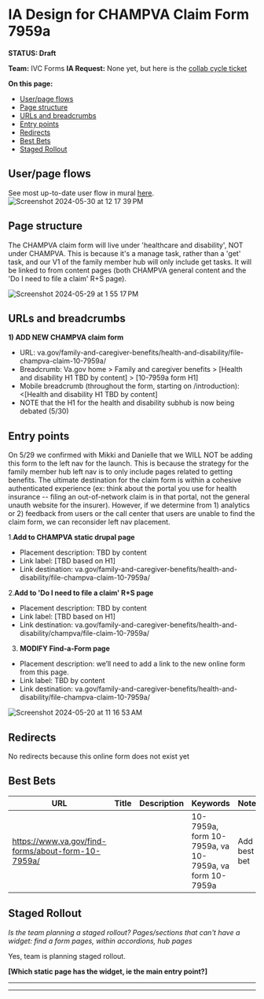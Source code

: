 # IA Design for CHAMPVA Claim Form 7959a
**STATUS: Draft**

**Team:** IVC Forms
**IA Request:** None yet, but here is the [collab cycle ticket](https://github.com/orgs/department-of-veterans-affairs/projects/929/views/1?filterQuery=ohi&pane=issue&itemId=62895038)

**On this page:**
- [User/page flows](#flows)
- [Page structure](#map)
- [URLs and breadcrumbs](#url)
- [Entry points](#nav)
- [Redirects](#redirects)
- [Best Bets](#bestbets)
- [Staged Rollout](#stagedrollout)


## <a name="flows"></a>User/page flows <br>
See most up-to-date user flow in mural [here](https://app.mural.co/t/departmentofveteransaffairs9999/m/departmentofveteransaffairs9999/1702677961676/13148d7aadd948a857eaa8fe5e04f6a9b09c3f9e?sender=ua67f17f1c416a96ea04d2476). 
![Screenshot 2024-05-30 at 12 17 39 PM](https://github.com/department-of-veterans-affairs/va.gov-team/assets/122126772/27fa43d5-6e75-47cb-8a53-1d8fcf6c38aa)


## <a name="map"></a>Page structure<br>
The CHAMPVA claim form will live under 'healthcare and disability', NOT under CHAMPVA. This is because it's a manage task, rather than a 'get' task, and our V1 of the family member hub will only include get tasks. It will be linked to from content pages (both CHAMPVA general content and the 'Do I need to file a claim' R+S page). 

![Screenshot 2024-05-29 at 1 55 17 PM](https://github.com/department-of-veterans-affairs/va.gov-team/assets/122126772/9df3bfb8-810b-4674-8ea1-c53742734ab2)



## <a name="url"></a>URLs and breadcrumbs

**1) ADD NEW CHAMPVA claim form**
- URL: va.gov/family-and-caregiver-benefits/health-and-disability/file-champva-claim-10-7959a/
- Breadcrumb: Va.gov home > Family and caregiver benefits > [Health and disability H1 TBD by content] > [10-7959a form H1]
- Mobile breadcrumb (throughout the form, starting on /introduction): <[Health and disability H1 TBD by content]
- NOTE that the H1 for the health and disability subhub is now being debated (5/30)



## <a name="nav"></a>Entry points <br>
On 5/29 we confirmed with Mikki and Danielle that we WILL NOT be adding this form to the left nav for the launch. This is because the strategy for the family member hub left nav is to only include pages related to getting benefits. The ultimate destination for the claim form is within a cohesive authenticated experience (ex: think about the portal you use for health insurance -- filing an out-of-network claim is in that portal, not the general unauth website for the insurer). However, if we determine from 1) analytics or 2) feedback from users or the call center that users are unable to find the claim form, we can reconsider left nav placement.
    
1.**Add to CHAMPVA static drupal page**
  - Placement description: TBD by content
  - Link label: [TBD based on H1]
  - Link destination: va.gov/family-and-caregiver-benefits/health-and-disability/file-champva-claim-10-7959a/

2.**Add to 'Do I need to file a claim' R+S page**
  - Placement description: TBD by content
  - Link label: [TBD based on H1]
  - Link destination: va.gov/family-and-caregiver-benefits/health-and-disability/champva/file-claim-10-7959a/

3. **MODIFY Find-a-Form page**
  - Placement description: we’ll need to add a link to the new online form from this page.
  - Link label: TBD by content
  - Link destination: va.gov/family-and-caregiver-benefits/health-and-disability/file-champva-claim-10-7959a/

![Screenshot 2024-05-20 at 11 16 53 AM](https://github.com/department-of-veterans-affairs/va.gov-team/assets/122126772/dd64f177-31d5-4466-ad21-7b3bdc5e2021)




## <a name="redirects"></a>Redirects <br>
No redirects because this online form does not exist yet


## <a name="bestbets"></a>Best Bets<br>

| URL                                                               | Title                                                            | Description                                                                                                                                                                                 | Keywords                                               | Notes                                                                                                                           |
|-------------------------------------------------------------------|------------------------------------------------------------------|---------------------------------------------------------------------------------------------------------------------------------------------------------------------------------------------|--------------------------------------------------------|---------------------------------------------------------------------------------------------------------------------------------|
| https://www.va.gov/find-forms/about-form-10-7959a/                |  |                                                               | 10-7959a, form 10-7959a, va 10-7959a, va form 10-7959a | Add best bet      |

## <a name="stagedrollout"></a>Staged Rollout<br>
*Is the team planning a staged rollout? Pages/sections that can't have a widget: find a form pages, within accordions, hub pages*

Yes, team is planning staged rollout.

**[Which static page has the widget, ie the main entry point?]**




<hr>
<hr>
